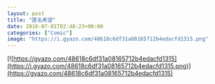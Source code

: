 ```yaml
---
layout: post
title: "匿名希望"
date: 2016-07-01T02:48:23+00:00
categories: ["Comic"]
image: "https://i.gyazo.com/48618c6df31a08165712b4edacfd1315.png"
---
```


[![https://gyazo.com/48618c6df31a08165712b4edacfd1315](https://i.gyazo.com/48618c6df31a08165712b4edacfd1315.png)](https://gyazo.com/48618c6df31a08165712b4edacfd1315)